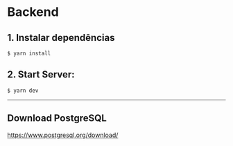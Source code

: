 # Backend
## 1. Instalar dependências
``$ yarn install``

## 2. Start Server:
``$ yarn dev``

------------------
## Download PostgreSQL
https://www.postgresql.org/download/